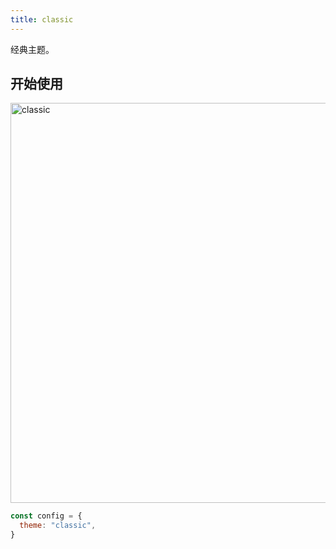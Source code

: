 ```yaml
---
title: classic
---
```


经典主题。

## 开始使用

<img src="https://mdn.alipayobjects.com/huamei_qa8qxu/afts/img/A*dR5uQ5VtpeoAAAAAAAAAAAAADmJ7AQ/original" width=640 alt="classic">

```js
const config = {
  theme: "classic",
}
```
